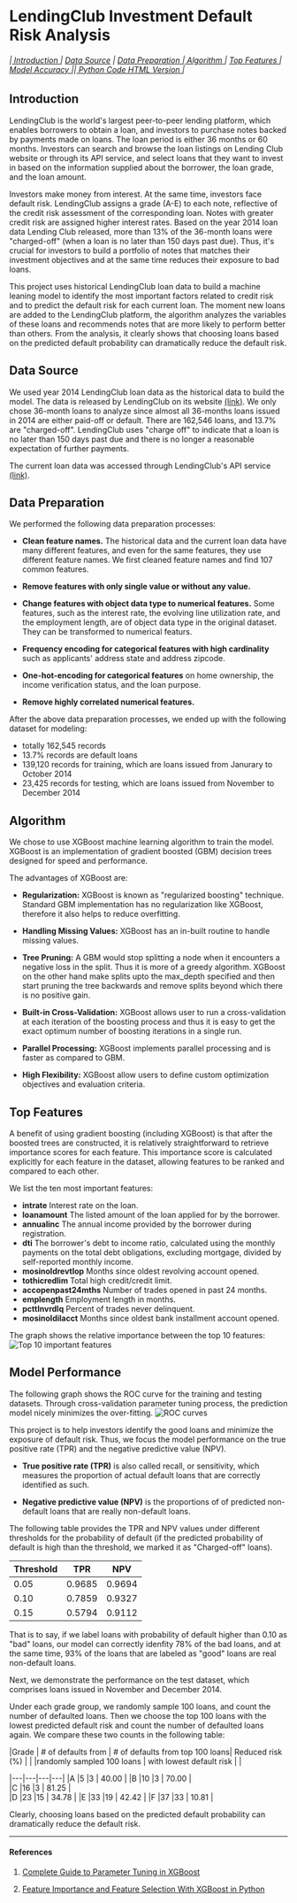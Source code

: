 # LendingClub Investment Default Risk Analysis

###### |<a href='#1'> Introduction </a> | <a href='#2'> Data Source</a> | <a href='#3'> Data Preparation </a> |<a href='#4'> Algorithm </a>| <a href='#5'> Top Features </a> | <a href='#6'> Model Accuracy  </a> ||<a href='https://jesseqzhen.github.io/Fintech_Lending_Club/'> Python Code HTML Version </a>|


<a id='1'></a>
## Introduction

LendingClub is the world's largest peer-to-peer lending platform, which enables borrowers to obtain a loan, and investors to purchase notes backed by payments made on loans. The loan period is either 36 months or 60 months. Investors can search and browse the loan listings on Lending Club website or through its API service, and select loans that they want to invest in based on the information supplied about the borrower, the loan grade, and the loan amount. 

Investors make money from interest. At the same time, investors face default risk. LendingClub assigns a grade (A-E) to each note, reflective of the credit risk assessment of the corresponding loan. Notes with greater credit risk are assigned higher interest rates. Based on the year 2014 loan data Lending Club released, more than 13% of the 36-month loans were "charged-off" (when a loan is no later than 150 days past due). Thus, it's crucial for investors to build a portfolio of notes that matches their investment objectives and at the same time reduces their exposure to bad loans.

This project uses historical LendingClub loan data to build a machine leaning model to identify the most important factors related to credit risk and to predict the default risk for each current loan. The moment new loans are added to the LendingClub platform, the algorithm analyzes the variables of these loans and recommends notes that are more likely to perform better than others. From the analysis, it clearly shows that choosing loans based on the predicted default probability can dramatically reduce the default risk.


<a id='2'></a>
## Data Source

We used year 2014 LendingClub loan data as the historical data to build the model. The data is released by LendingClub on its website [(link)](https://www.lendingclub.com/info/download-data.action). We only chose 36-month loans to analyze since almost all 36-months loans issued in 2014 are either paid-off or default. There are 162,546 loans, and 13.7% are "charged-off". LendingClub uses "charge off" to indicate that a loan is no later than 150 days past due and there is no longer a reasonable expectation of further payments.

The current loan data was accessed through LendingClub's API service [(link)](https://www.lendingclub.com/developers/api-overview). 


<a id='3'></a>
## Data Preparation

We performed the following data preparation processes:

* **Clean feature names.** The historical data and the current loan data have many different features, and even for the same features, they use different feature names. We first cleaned feature names and find 107 common features. 

* **Remove features with only single value or without any value.** 

* **Change features with object data type to numerical features.** Some features, such as the interest rate, the evolving line utilization rate, and the employment length, are of object data type in the original dataset. They can be transformed to numerical featurs.

* **Frequency encoding for categorical features with high cardinality** such as applicants' address state and address zipcode.

* **One-hot-encoding for categorical features** on home ownership, the income verification status, and the loan purpose.

* **Remove highly correlated numerical features.**

After the above data preparation processes, we ended up with the following dataset for modeling:
* totally 162,545 records
* 13.7% records are default loans
* 139,120 records for training, which are loans issued from Janurary to October 2014
* 23,425 records for testing, which are loans issued from November to December 2014


<a id='4'></a>
## Algorithm

We chose to use XGBoost machine learning algorithm to train the model. XGBoost is an implementation of gradient boosted (GBM) decision trees designed for speed and performance. 

The advantages of XGBoost are: 

* **Regularization:** XGBoost is known as "regularized boosting" technique. Standard GBM implementation has no regularization like XGBoost, therefore it also helps to reduce overfitting.

* **Handling Missing Values:** XGBoost has an in-built routine to handle missing values.

* **Tree Pruning:** A GBM would stop splitting a node when it encounters a negative loss in the split. Thus it is more of a greedy algorithm. XGBoost on the other hand make splits upto the max_depth specified and then start pruning the tree backwards and remove splits beyond which there is no positive gain.

* **Built-in Cross-Validation:** XGBoost allows user to run a cross-validation at each iteration of the boosting process and thus it is easy to get the exact optimum number of boosting iterations in a single run.

* **Parallel Processing:** XGBoost implements parallel processing and is faster as compared to GBM.

* **High Flexibility:** XGBoost allow users to define custom optimization objectives and evaluation criteria.


<a id='5'></a>
## Top Features

A benefit of using gradient boosting (including XGBoost) is that after the boosted trees are constructed, it is relatively straightforward to retrieve importance scores for each feature. This importance score is calculated explicitly for each feature in the dataset, allowing features to be ranked and compared to each other. 

We list the ten most important features:
* **intrate** Interest rate on the loan.
* **loanamount** The listed amount of the loan applied for by the borrower.
* **annualinc** The annual income provided by the borrower during registration.
* **dti** The borrower's debt to income ratio, calculated using the monthly payments on the total debt obligations, excluding mortgage, divided by self-reported monthly income.
* **mosinoldrevtlop** Months since oldest revolving account opened.
* **tothicredlim** Total high credit/credit limit.
* **accopenpast24mths** Number of trades opened in past 24 months.
* **emplength** Employment length in months. 
* **pcttlnvrdlq** Percent of trades never delinquent.
* **mosinoldilacct** Months since oldest bank installment account opened.


The graph shows the relative importance between the top 10 features:
![Top 10 important features](feature_importance_xgb.png?raw=true "Top 10 important features")




<a id='6'></a>
## Model Performance

The following graph shows the ROC curve for the training and testing datasets. Through cross-validation parameter tuning process, the prediction model nicely minimizes the over-fitting.
![ROC curves](roc_curve.png?raw=true "ROC curves")


This project is to help investors identify the good loans and minimize the exposure of default risk. Thus, we focus the model performance on the true positive rate (TPR) and the negative predictive value (NPV). 

* **True positive rate (TPR)** is also called recall, or sensitivity, which measures the proportion of actual default loans that are correctly identified as such. 

* **Negative predictive value (NPV)** is the proportions of of predicted non-default loans that are really non-default loans.

The following table provides the TPR and NPV values under different thresholds for the probability of default (if the predicted probability of default is high than the threshold, we marked it as "Charged-off" loans).

|Threshold   | TPR  | NPV  | 
|---|---|---|
|0.05   |0.9685   |0.9694   |  
|0.10   |0.7859   |0.9327   |   
|0.15   |0.5794   |0.9112   |   

That is to say, if we label loans with probability of default higher than 0.10 as "bad" loans, our model can correctly idenfity 78% of the bad loans, and at the same time, 93% of the loans that are labeled as "good" loans are real non-default loans.
 
 

Next, we demonstrate the performance on the test dataset, which comprises loans issued in November and December 2014.

Under each grade group, we randomly sample 100 loans, and count the number of defaulted loans. Then we choose the top 100 loans with the lowest predicted default risk and count the number of defaulted loans again. We compare these two counts in the following table:

|Grade   | # of defaults from         | # of defaults from top 100 loans| Reduced risk (%) |
|        |randomly sampled 100 loans  | with lowest default risk  |    |

|---|---|---|---|
|A   |5   |3   | 40.00 | 
|B   |10   |3   | 70.00 |  
|C   |16   |3   | 81.25 |  
|D   |23   |15   | 34.78 | 
|E   |33   |19   | 42.42 | 
|F   |37   |33   | 10.81 | 

Clearly, choosing loans based on the predicted default probability can dramatically reduce the default risk.




***

<a id='8'></a>
#### References


1. [Complete Guide to Parameter Tuning in XGBoost](https://www.analyticsvidhya.com/blog/2016/03/complete-guide-parameter-tuning-xgboost-with-codes-python/)

2. [Feature Importance and Feature Selection With XGBoost in Python](https://machinelearningmastery.com/feature-importance-and-feature-selection-with-xgboost-in-python/)

